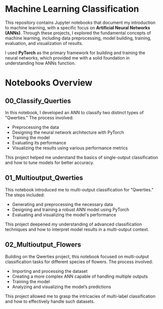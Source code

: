 # Machine Learning Classification

This repository contains Jupyter notebooks that document my introduction to machine learning, with a specific focus on __Artificial Neural Networks (ANNs)__. 
Through these projects, I explored the fundamental concepts of machine learning, including data preprocessing, model building, training, evaluation, and visualization of results. 

I used __PyTorch__ as the primary framework for building and training the neural networks, which provided me with a solid foundation in understanding how ANNs function.

# Notebooks Overview

## 00_Classify_Querties

In this notebook, I developed an ANN to classify two distinct types of "Qwerties." The process involved:
- Preprocessing the data
- Designing the neural network architecture with PyTorch
- Training the model
- Evaluating its performance
- Visualizing the results using various performance metrics

This project helped me understand the basics of single-output classification and how to tune models for better accuracy.

## 01_Multioutput_Qwerties

This notebook introduced me to multi-output classification for "Qwerties." The steps included:
- Generating and preprocessing the necessary data
- Designing and training a robust ANN model using PyTorch
- Evaluating and visualizing the model's performance

This project deepened my understanding of advanced classification techniques and how to interpret model results in a multi-output context.

## 02_Multioutput_Flowers

Building on the Qwerties project, this notebook focused on multi-output classification tasks for different species of flowers. The process involved:
- Importing and processing the dataset
- Creating a more complex ANN capable of handling multiple outputs
- Training the model
- Analyzing and visualizing the model’s predictions

This project allowed me to grasp the intricacies of multi-label classification and how to effectively handle such datasets.